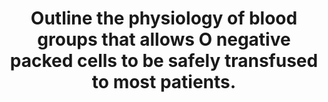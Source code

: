 ---
title: "Outline the physiology of blood groups that allows O negative packed cells to be safely transfused to most patients."
entityType: SAQ
exam: PEX
college: ANZCA
year: 2021
sitting: A
question: 03
passRate: 68.1
EC_expectedDomains:
- "The major domains assessed in this question were: physiology of ABO and Rhesus grouping; physiology of Incompatible transfusion reaction; explanation of why O neg blood is safe"
EC_extraCredit:
- "Credit was given for other relevant correct material."
EC_errorsCommon:
- "Common problems were: defining Rh status by antibody rather than antigen presence/absence; confusion over IgM and IgG antibodies, which blood group (ABO or Rhesus) they pertain to and which cross the placenta; using vague terminology to describe antigen/antibody reactions without specifying whether the antigen is in the donor or recipient and vice versa; describing group AB as presence of the “AB” antigen rather than the presence of A and B antigens; confusion over which Rh group can develop Rh antibodies and how these develop; lack of detail on why absence of an antigen/antigens equates with safety; only discussing one part of the question to the detriment of the other part - for example only discussing physiology of blood groups and not why O neg is safe or only discussing why O neg is safe not discussing physiology of blood grouping."
---